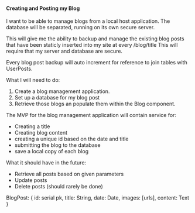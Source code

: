 #### Creating and Posting my Blog
I want to be able to manage blogs from a local host application. The database 
will be separated, running on its own secure server. 

This will give me the ability to backup and manage the existing blog posts 
that have been staticly inserted into my site at every /blog/title
This will require that my server and database are secure. 

Every blog post backup will auto increment for reference to join
tables with UserPosts.
 
What I will need to do:
1. Create a blog management application.
2. Set up a database for my blog post
3. Retrieve those blogs an populate them within the Blog component.

The MVP for the blog management application will contain service for:
- Creating a title
-	Creating blog content
- creating a unique id based on the date and title
- submitting the blog to the database
- save a local copy of each blog

What it should have in the future:
- Retrieve all posts based on given parameters
- Update posts
- Delete posts (should rarely be done)

BlogPost: {
	id: serial pk,
	title: String,
	date: Date,
	images: [urls],
	content: Text 
}